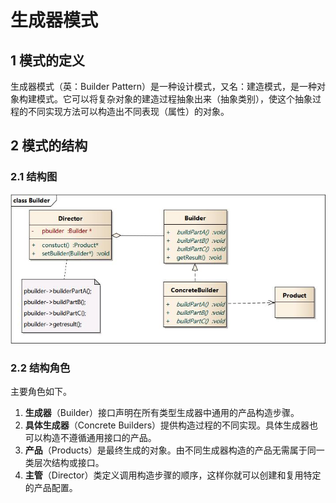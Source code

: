 # 生成器模式



## 1 模式的定义

生成器模式（英：Builder Pattern）是一种设计模式，又名：建造模式，是一种对象构建模式。它可以将复杂对象的建造过程抽象出来（抽象类别），使这个抽象过程的不同实现方法可以构造出不同表现（属性）的对象。



## 2 模式的结构

### 2.1 结构图

![../_images/Builder.jpg](builder.assets/Builder.jpg)

### 2.2 结构角色

主要角色如下。

1. **生成器**（Builder）接口声明在所有类型生成器中通用的产品构造步骤。
2. **具体生成器**（Concrete Builders）提供构造过程的不同实现。具体生成器也可以构造不遵循通用接口的产品。
3. **产品**（Products）是最终生成的对象。由不同生成器构造的产品无需属于同一类层次结构或接口。
4. **主管**（Director）类定义调用构造步骤的顺序，这样你就可以创建和复用特定的产品配置。
